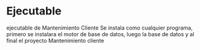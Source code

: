 # Ejecutable
ejecutable de Mantenimiento Cliente
Se instala como cualquier programa, primero se instalara el motor de base de datos, luego la base de datos y al final el proyecto Mantenimiento cliente
